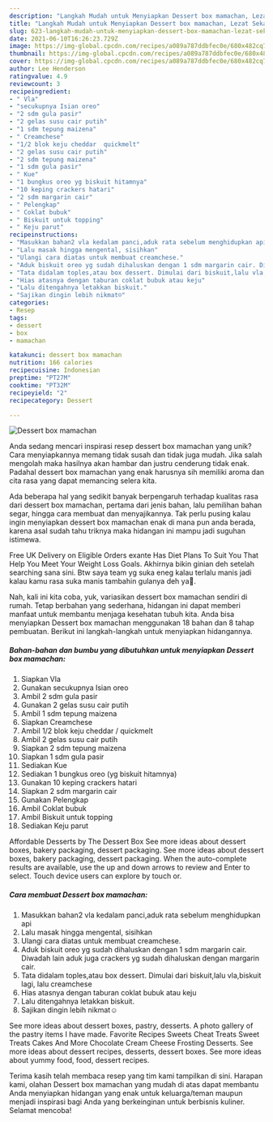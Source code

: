 ```yaml
---
description: "Langkah Mudah untuk Menyiapkan Dessert box mamachan, Lezat Sekali"
title: "Langkah Mudah untuk Menyiapkan Dessert box mamachan, Lezat Sekali"
slug: 623-langkah-mudah-untuk-menyiapkan-dessert-box-mamachan-lezat-sekali
date: 2021-06-10T16:26:23.729Z
image: https://img-global.cpcdn.com/recipes/a089a787ddbfec0e/680x482cq70/dessert-box-mamachan-foto-resep-utama.jpg
thumbnail: https://img-global.cpcdn.com/recipes/a089a787ddbfec0e/680x482cq70/dessert-box-mamachan-foto-resep-utama.jpg
cover: https://img-global.cpcdn.com/recipes/a089a787ddbfec0e/680x482cq70/dessert-box-mamachan-foto-resep-utama.jpg
author: Lee Henderson
ratingvalue: 4.9
reviewcount: 3
recipeingredient:
- " Vla"
- "secukupnya Isian oreo"
- "2 sdm gula pasir"
- "2 gelas susu cair putih"
- "1 sdm tepung maizena"
- " Creamchese"
- "1/2 blok keju cheddar  quickmelt"
- "2 gelas susu cair putih"
- "2 sdm tepung maizena"
- "1 sdm gula pasir"
- " Kue"
- "1 bungkus oreo yg biskuit hitamnya"
- "10 keping crackers hatari"
- "2 sdm margarin cair"
- " Pelengkap"
- " Coklat bubuk"
- " Biskuit untuk topping"
- " Keju parut"
recipeinstructions:
- "Masukkan bahan2 vla kedalam panci,aduk rata sebelum menghidupkan api"
- "Lalu masak hingga mengental, sisihkan"
- "Ulangi cara diatas untuk membuat creamchese."
- "Aduk biskuit oreo yg sudah dihaluskan dengan 1 sdm margarin cair. Diwadah lain aduk juga crackers yg sudah dihaluskan dengan margarin cair."
- "Tata didalam toples,atau box dessert. Dimulai dari biskuit,lalu vla,biskuit lagi, lalu creamchese"
- "Hias atasnya dengan taburan coklat bubuk atau keju"
- "Lalu ditengahnya letakkan biskuit."
- "Sajikan dingin lebih nikmat☺️"
categories:
- Resep
tags:
- dessert
- box
- mamachan

katakunci: dessert box mamachan 
nutrition: 166 calories
recipecuisine: Indonesian
preptime: "PT27M"
cooktime: "PT32M"
recipeyield: "2"
recipecategory: Dessert

---
```



![Dessert box mamachan](https://img-global.cpcdn.com/recipes/a089a787ddbfec0e/680x482cq70/dessert-box-mamachan-foto-resep-utama.jpg)

Anda sedang mencari inspirasi resep dessert box mamachan yang unik? Cara menyiapkannya memang tidak susah dan tidak juga mudah. Jika salah mengolah maka hasilnya akan hambar dan justru cenderung tidak enak. Padahal dessert box mamachan yang enak harusnya sih memiliki aroma dan cita rasa yang dapat memancing selera kita.

Ada beberapa hal yang sedikit banyak berpengaruh terhadap kualitas rasa dari dessert box mamachan, pertama dari jenis bahan, lalu pemilihan bahan segar, hingga cara membuat dan menyajikannya. Tak perlu pusing kalau ingin menyiapkan dessert box mamachan enak di mana pun anda berada, karena asal sudah tahu triknya maka hidangan ini mampu jadi suguhan istimewa.

Free UK Delivery on Eligible Orders exante Has Diet Plans To Suit You That Help You Meet Your Weight Loss Goals. Akhirnya bikin ginian deh setelah searching sana sini. Btw saya team yg suka eneg kalau terlalu manis jadi kalau kamu rasa suka manis tambahin gulanya deh ya💚.


Nah, kali ini kita coba, yuk, variasikan dessert box mamachan sendiri di rumah. Tetap berbahan yang sederhana, hidangan ini dapat memberi manfaat untuk membantu menjaga kesehatan tubuh kita. Anda bisa menyiapkan Dessert box mamachan menggunakan 18 bahan dan 8 tahap pembuatan. Berikut ini langkah-langkah untuk menyiapkan hidangannya.

<!--inarticleads1-->

##### Bahan-bahan dan bumbu yang dibutuhkan untuk menyiapkan Dessert box mamachan:

1. Siapkan  Vla
1. Gunakan secukupnya Isian oreo
1. Ambil 2 sdm gula pasir
1. Gunakan 2 gelas susu cair putih
1. Ambil 1 sdm tepung maizena
1. Siapkan  Creamchese
1. Ambil 1/2 blok keju cheddar / quickmelt
1. Ambil 2 gelas susu cair putih
1. Siapkan 2 sdm tepung maizena
1. Siapkan 1 sdm gula pasir
1. Sediakan  Kue
1. Sediakan 1 bungkus oreo (yg biskuit hitamnya)
1. Gunakan 10 keping crackers hatari
1. Siapkan 2 sdm margarin cair
1. Gunakan  Pelengkap
1. Ambil  Coklat bubuk
1. Ambil  Biskuit untuk topping
1. Sediakan  Keju parut


Affordable Desserts by The Dessert Box See more ideas about dessert boxes, bakery packaging, dessert packaging. See more ideas about dessert boxes, bakery packaging, dessert packaging. When the auto-complete results are available, use the up and down arrows to review and Enter to select. Touch device users can explore by touch or. 

<!--inarticleads2-->

##### Cara membuat Dessert box mamachan:

1. Masukkan bahan2 vla kedalam panci,aduk rata sebelum menghidupkan api
1. Lalu masak hingga mengental, sisihkan
1. Ulangi cara diatas untuk membuat creamchese.
1. Aduk biskuit oreo yg sudah dihaluskan dengan 1 sdm margarin cair. Diwadah lain aduk juga crackers yg sudah dihaluskan dengan margarin cair.
1. Tata didalam toples,atau box dessert. Dimulai dari biskuit,lalu vla,biskuit lagi, lalu creamchese
1. Hias atasnya dengan taburan coklat bubuk atau keju
1. Lalu ditengahnya letakkan biskuit.
1. Sajikan dingin lebih nikmat☺️


See more ideas about dessert boxes, pastry, desserts. A photo gallery of the pastry items I have made. Favorite Recipes Sweets Cheat Treats Sweet Treats Cakes And More Chocolate Cream Cheese Frosting Desserts. See more ideas about dessert recipes, desserts, dessert boxes. See more ideas about yummy food, food, dessert recipes. 

Terima kasih telah membaca resep yang tim kami tampilkan di sini. Harapan kami, olahan Dessert box mamachan yang mudah di atas dapat membantu Anda menyiapkan hidangan yang enak untuk keluarga/teman maupun menjadi inspirasi bagi Anda yang berkeinginan untuk berbisnis kuliner. Selamat mencoba!
